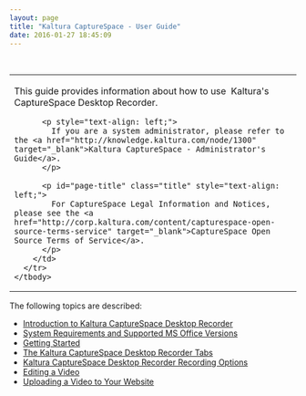 ```yaml
---
layout: page
title: "Kaltura CaptureSpace - User Guide"
date: 2016-01-27 18:45:09
---
```


<p>
     
  </p>
  
  <table>
    <tbody>
      <tr>
        <td>
          <p style="text-align: left;">
            This guide provides information about how to use  Kaltura's CaptureSpace Desktop Recorder. 
          </p>
          
          <p style="text-align: left;">
            If you are a system administrator, please refer to the <a href="http://knowledge.kaltura.com/node/1300" target="_blank">Kaltura CaptureSpace - Administrator's Guide</a>. 
          </p>
          
          <p id="page-title" class="title" style="text-align: left;">
            For CaptureSpace Legal Information and Notices, please see the <a href="http://corp.kaltura.com/content/capturespace-open-source-terms-service" target="_blank">CaptureSpace Open Source Terms of Service</a>.
          </p>
        </td>
      </tr>
    </tbody>
  </table>
  
  <p>
    The following topics are described:
  </p>
  
  <ul>
    <li>
      <a href="http://knowledge.kaltura.com/node/1644" target="_blank">Introduction to Kaltura CaptureSpace Desktop Recorder</a>
    </li>
    <li>
      <a href="http://knowledge.kaltura.com/node/1646" target="_blank">System Requirements and Supported MS Office Versions</a>
    </li>
    <li>
      <a href="http://knowledge.kaltura.com/node/1647" target="_blank">Getting Started</a>
    </li>
    <li>
      <a href="http://knowledge.kaltura.com/node/1647" target="_blank"></a><a href="http://knowledge.kaltura.com/node/1650" target="_blank">The Kaltura CaptureSpace Desktop Recorder Tabs</a>
    </li>
    <li>
      <a href="http://knowledge.kaltura.com/node/1651" target="_blank">Kaltura CaptureSpace Desktop Recorder Recording Options</a>
    </li>
    <li>
      <a href="http://knowledge.kaltura.com/node/1652" target="_blank">Editing a Video</a>
    </li>
    <li>
      <a href="http://knowledge.kaltura.com/node/1653" target="_blank">Uploading a Video to Your Website</a>
    </li>
  </ul>
  
  <p>
     
  </p>